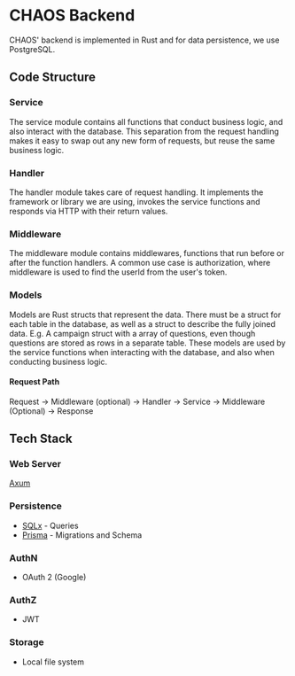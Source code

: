 # CHAOS Backend

CHAOS' backend is implemented in Rust and for data persistence, we use PostgreSQL.

## Code Structure
### Service
The service module contains all functions that conduct business logic, and also interact with the database. This
separation from the request handling makes it easy to swap out any new form of requests, but reuse the same business
logic.

### Handler
The handler module takes care of request handling. It implements the framework or library we are using, invokes the
service functions and responds via HTTP  with their return values.

### Middleware
The middleware module contains middlewares, functions that run before or after the function handlers. A common use case
is authorization, where middleware is used to find the userId from the user's token.

### Models
Models are Rust structs that represent the data. There must be a struct for each table in the database, as well as a
struct to describe the fully joined data. E.g. A campaign struct with a array of questions, even though questions are
stored as rows in a separate table. These models are used by the service functions when interacting with the database,
and also when conducting business logic.

#### Request Path
Request -> Middleware (optional) -> Handler -> Service -> Middleware (Optional) -> Response


## Tech Stack
### Web Server
[Axum](https://github.com/tokio-rs/axum)

### Persistence
- [SQLx](https://github.com/launchbadge/sqlx) - Queries
- [Prisma](https://www.prisma.io/) - Migrations and Schema

### AuthN
- OAuth 2 (Google)

### AuthZ
- JWT

### Storage
- Local file system